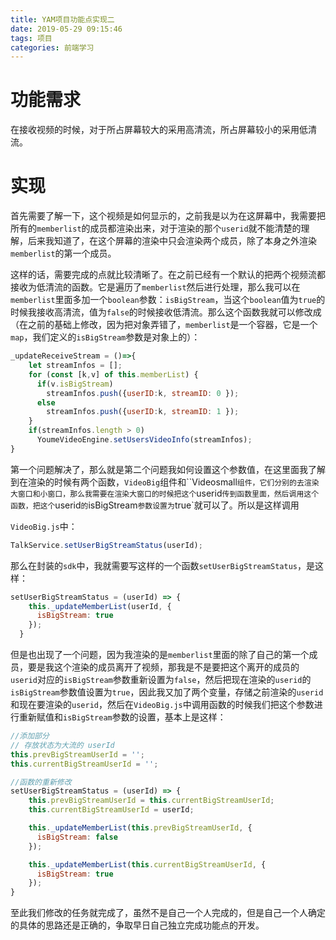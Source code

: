 ```yaml
---
title: YAM项目功能点实现二
date: 2019-05-29 09:15:46
tags: 项目
categories: 前端学习
---
```


# 功能需求

在接收视频的时候，对于所占屏幕较大的采用高清流，所占屏幕较小的采用低清流。

# 实现

首先需要了解一下，这个视频是如何显示的，之前我是以为在这屏幕中，我需要把所有的`memberlist`的成员都渲染出来，对于渲染的那个`userid`就不能清楚的理解，后来我知道了，在这个屏幕的渲染中只会渲染两个成员，除了本身之外渲染`memberlist`的第一个成员。

这样的话，需要完成的点就比较清晰了。在之前已经有一个默认的把两个视频流都接收为低清流的函数。它是遍历了`memberlist`然后进行处理，那么我可以在`memberlist`里面多加一个`boolean`参数：`isBigStream`，当这个`boolean`值为`true`的时候我接收高清流，值为`false`的时候接收低清流。那么这个函数我就可以修改成（在之前的基础上修改，因为把对象弄错了，`memberlist`是一个容器，它是一个`map`，我们定义的`isBigStream`参数是对象上的）：

```javascript
_updateReceiveStream = ()=>{
    let streamInfos = [];
    for (const [k,v] of this.memberList) {
      if(v.isBigStream)
        streamInfos.push({userID:k, streamID: 0 });
      else
        streamInfos.push({userID:k, streamID: 1 });
    }
    if(streamInfos.length > 0)
      YoumeVideoEngine.setUsersVideoInfo(streamInfos);
}
```

第一个问题解决了，那么就是第二个问题我如何设置这个参数值，在这里面我了解到在渲染的时候有两个函数，`VideoBig`组件和``Videosmall`组件，它们分别的去渲染大窗口和小窗口，那么我需要在渲染大窗口的时候把这个`userid`传到函数里面，然后调用这个函数，把这个`userid`的`isBigStream`参数设置为`true`就可以了。所以是这样调用

`VideoBig.js`中：

```javascript
TalkService.setUserBigStreamStatus(userId);
```

那么在封装的`sdk`中，我就需要写这样的一个函数`setUserBigStreamStatus`，是这样：

```javascript
setUserBigStreamStatus = (userId) => {
    this._updateMemberList(userId, {
      isBigStream: true
    });
  }
```

但是也出现了一个问题，因为我渲染的是`memberlist`里面的除了自己的第一个成员，要是我这个渲染的成员离开了视频，那我是不是要把这个离开的成员的`userid`对应的`isBigStream`参数重新设置为`false`，然后把现在渲染的`userid`的`isBigStream`参数值设置为`true`，因此我又加了两个变量，存储之前渲染的`userid`和现在要渲染的`userid`，然后在`VideoBig.js`中调用函数的时候我们把这个参数进行重新赋值和`isBigStream`参数的设置，基本上是这样：

```javascript
//添加部分
// 存放状态为大流的 userId
this.prevBigStreamUserId = '';
this.currentBigStreamUserId = '';

//函数的重新修改
setUserBigStreamStatus = (userId) => {
    this.prevBigStreamUserId = this.currentBigStreamUserId;
    this.currentBigStreamUserId = userId;

    this._updateMemberList(this.prevBigStreamUserId, {
      isBigStream: false
    });

    this._updateMemberList(this.currentBigStreamUserId, {
      isBigStream: true
    });
}
```

至此我们修改的任务就完成了，虽然不是自己一个人完成的，但是自己一个人确定的具体的思路还是正确的，争取早日自己独立完成功能点的开发。